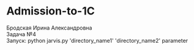 # Admission-to-1C  

Бродская Ирина Александровна  
Задача №4  
Запуск: python jarvis.py 'directory_name1' 'directory_name2' parameter  
